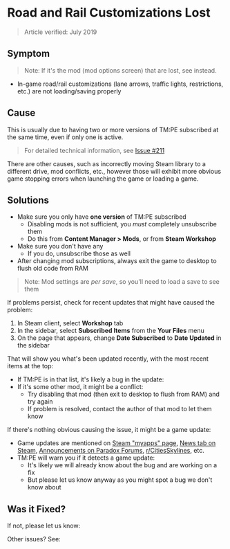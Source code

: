 # Road and Rail Customizations Lost

> Article verified: July 2019

## Symptom

> Note: If it's the mod [](Settings.md) (mod options screen) that are lost, see [](TMPE-mod-options-lost.md) instead.

* In-game road/rail customizations (lane arrows, traffic lights, restrictions, etc.) are not loading/saving properly

## Cause

This is usually due to having two or more versions of TM:PE subscribed at the same time, even if only one is active.

> For detailed technical information,
> see [Issue #211](https://github.com/krzychu124/Cities-Skylines-Traffic-Manager-President-Edition/issues/211)

There are other causes, such as incorrectly moving Steam library to a different drive, mod conflicts, etc., however
those will exhibit more obvious game stopping errors when launching the game or loading a game.

## Solutions

* Make sure you only have **one version** of TM:PE subscribed
    * Disabling mods is not sufficient, you _must_ completely unsubscribe them
    * Do this from **Content Manager > Mods**, or from **Steam Workshop**
* Make sure you don't have any [](Incompatible-Mods.md)
    * If you do, unsubscribe those as well
* After changing mod subscriptions, always exit the game to desktop to flush old code from RAM

> Note: Mod settings are _per save_, so you'll need to load a save to see them

If problems persist, check for recent updates that might have caused the problem:

1. In Steam client, select **Workshop** tab
2. In the sidebar, select **Subscribed Items** from the **Your Files** menu
3. On the page that appears, change **Date Subscribed** to **Date Updated** in the sidebar

That will show you what's been updated recently, with the most recent items at the top:

* If TM:PE is in that list, it's likely a bug in the update: [](Report-a-Bug.md)
* If it's some other mod, it might be a conflict:
    * Try disabling that mod (then exit to desktop to flush from RAM) and try again
    * If problem is resolved, contact the author of that mod to let them know

If there's nothing obvious causing the issue, it might be a game update:

* Game updates are mentioned
  on [Steam "myapps" page](https://store.steampowered.com/updated/myapps/), [News tab on Steam](https://steamcommunity.com/app/255710/allnews/), [Announcements on Paradox Forums](https://forum.paradoxplaza.com/forum/index.php?forums/official-information-announcements.878/), [r/CitiesSkylines](https://www.reddit.com/r/CitiesSkylines/),
  etc.
* TM:PE will warn you if it detects a game update:
    * It's likely we will already know about the bug and are working on a fix
    * But please let us know anyway as you might spot a bug we don't know about

## Was it Fixed?

If not, please let us know: [](Report-a-Bug.md)

Other issues? See: [](Troubleshooting.md)